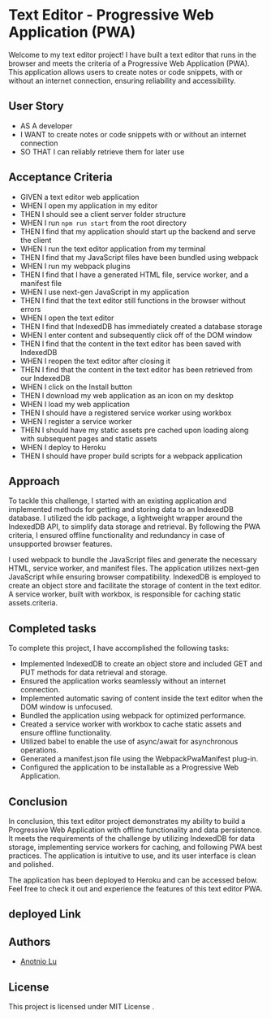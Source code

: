 # Text Editor - Progressive Web Application (PWA)

Welcome to my text editor project! I have built a text editor that runs in the browser and meets the criteria of a Progressive Web Application (PWA). This application allows users to create notes or code snippets, with or without an internet connection, ensuring reliability and accessibility.

## User Story

- AS A developer
- I WANT to create notes or code snippets with or without an internet connection
- SO THAT I can reliably retrieve them for later use

## Acceptance Criteria

- GIVEN a text editor web application
- WHEN I open my application in my editor
- THEN I should see a client server folder structure
- WHEN I run `npm run start` from the root directory
- THEN I find that my application should start up the backend and serve the client
- WHEN I run the text editor application from my terminal
- THEN I find that my JavaScript files have been bundled using webpack
- WHEN I run my webpack plugins
- THEN I find that I have a generated HTML file, service worker, and a manifest file
- WHEN I use next-gen JavaScript in my application
- THEN I find that the text editor still functions in the browser without errors
- WHEN I open the text editor
- THEN I find that IndexedDB has immediately created a database storage
- WHEN I enter content and subsequently click off of the DOM window
- THEN I find that the content in the text editor has been saved with IndexedDB
- WHEN I reopen the text editor after closing it
- THEN I find that the content in the text editor has been retrieved from our IndexedDB
- WHEN I click on the Install button
- THEN I download my web application as an icon on my desktop
- WHEN I load my web application
- THEN I should have a registered service worker using workbox
- WHEN I register a service worker
- THEN I should have my static assets pre cached upon loading along with subsequent pages and static assets
- WHEN I deploy to Heroku
- THEN I should have proper build scripts for a webpack application

## Approach

To tackle this challenge, I started with an existing application and implemented methods for getting and storing data to an IndexedDB database. I utilized the idb package, a lightweight wrapper around the IndexedDB API, to simplify data storage and retrieval. By following the PWA criteria, I ensured offline functionality and redundancy in case of unsupported browser features.

I used webpack to bundle the JavaScript files and generate the necessary HTML, service worker, and manifest files. The application utilizes next-gen JavaScript while ensuring browser compatibility. IndexedDB is employed to create an object store and facilitate the storage of content in the text editor. A service worker, built with workbox, is responsible for caching static assets.criteria.

## Completed tasks

To complete this project, I have accomplished the following tasks:

- Implemented IndexedDB to create an object store and included GET and PUT methods for data retrieval and storage.
- Ensured the application works seamlessly without an internet connection.
- Implemented automatic saving of content inside the text editor when the DOM window is unfocused.
- Bundled the application using webpack for optimized performance.
- Created a service worker with workbox to cache static assets and ensure offline functionality.
- Utilized babel to enable the use of async/await for asynchronous operations.
- Generated a manifest.json file using the WebpackPwaManifest plug-in.
- Configured the application to be installable as a Progressive Web Application.


## Conclusion

In conclusion, this text editor project demonstrates my ability to build a Progressive Web Application with offline functionality and data persistence. It meets the requirements of the challenge by utilizing IndexedDB for data storage, implementing service workers for caching, and following PWA best practices. The application is intuitive to use, and its user interface is clean and polished.

The application has been deployed to Heroku and can be accessed below. Feel free to check it out and experience the features of this text editor PWA.

## deployed Link



## Authors

- [Anotnio Lu](https://github.com/Anotnio-Lu)


## License

This project is licensed under MIT License .
